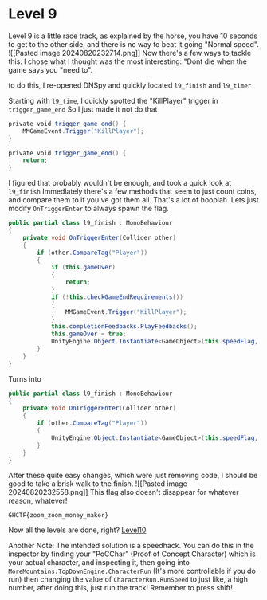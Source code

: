 # Level 9
Level 9 is a little race track, as explained by the horse, you have 10 seconds to get to the other side, and there is no way to beat it going "Normal speed".
![[Pasted image 20240820232714.png]]
Now there's a few ways to tackle this. I chose what I thought was the most interesting: "Dont die when the game says you "need to".

to do this, I re-opened DNSpy and quickly located `l9_finish` and `l9_timer`

Starting with `l9_time`, I quickly spotted the "KillPlayer" trigger in `trigger_game_end`
So I just made it not do that 
```C#
private void trigger_game_end() { 
    MMGameEvent.Trigger("KillPlayer");
}
```

```C#
private void trigger_game_end() { 
    return;
}
```

I figured that probably wouldn't be enough, and took a quick look at `l9_finish` Immediately there's a few methods that seem to just count coins, and compare them to if you've got them all. That's a lot of hooplah. Lets just modify `OnTriggerEnter` to always spawn the flag.
```C#
public partial class l9_finish : MonoBehaviour
{
	private void OnTriggerEnter(Collider other)
	{
		if (other.CompareTag("Player"))
		{
			if (this.gameOver)
			{
				return;
			}
			if (!this.checkGameEndRequirements())
			{
				MMGameEvent.Trigger("KillPlayer");
			}
			this.completionFeedbacks.PlayFeedbacks();
			this.gameOver = true;
			UnityEngine.Object.Instantiate<GameObject>(this.speedFlag, base.transform.position, Quaternion.identity);
		}
	}
}
```
Turns into 
```C#
public partial class l9_finish : MonoBehaviour
{
	private void OnTriggerEnter(Collider other)
	{
		if (other.CompareTag("Player"))
		{
			UnityEngine.Object.Instantiate<GameObject>(this.speedFlag, base.transform.position, Quaternion.identity);
		}
	}
}
```

After these quite easy changes, which were just removing code, I should be good to take a brisk walk to the finish.
![[Pasted image 20240820232558.png]]
This flag also doesn't disappear for whatever reason, whatever!

`GHCTF{zoom_zoom_money_maker}`

Now all the levels are done, right? [Level10](Level10.md)

Another Note: The intended solution is a speedhack. You can do this in the inspector by finding your "PoCChar" (Proof of Concept Character) which is your actual character, and inspecting it, then going into `MoreMountains.TopDownEngine.CharacterRun` (It's more controllable if you do run) then changing the value of `CharacterRun.RunSpeed` to just like, a high number, after doing this, just run the track! Remember to press shift!